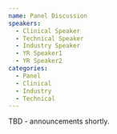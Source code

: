 ```yaml
---
name: Panel Discussion
speakers:
  - Clinical Speaker
  - Technical Speaker
  - Industry Speaker
  - YR Speaker1
  - YR Speaker2
categories:
  - Panel
  - Clinical
  - Industry
  - Technical
---
```


TBD - announcements shortly.